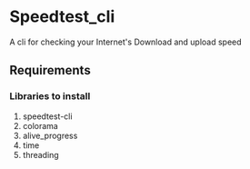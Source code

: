# Speedtest_cli
A cli for checking your Internet's Download and upload speed


## Requirements
### Libraries to install
1. speedtest-cli
2. colorama
3. alive_progress
4. time
5. threading
